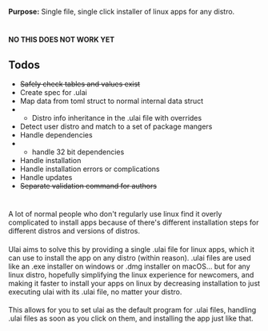 **Purpose:** Single file, single click installer of linux apps for any distro.
#
**NO THIS DOES NOT WORK YET**

## Todos
- ~~Safely check tables and values exist~~
- Create spec for .ulai 
- Map data from toml struct to normal internal data struct
- - Distro info inheritance in the .ulai file with overrides
- Detect user distro and match to a set of package mangers
- Handle dependencies
- - handle 32 bit dependencies
- Handle installation
- Handle installation errors or complications
- Handle updates
- ~~Separate validation command for authors~~
#
A lot of normal people who don't regularly use linux find it overly complicated to install apps because of there's different installation steps for different distros and versions of distros.
####
Ulai aims to solve this by providing a single .ulai file for linux apps, which it can use to install the app on any distro (within reason).
.ulai files are used like an .exe installer on windows or .dmg installer on macOS... but for any linux distro, hopefully simplifying the linux experience for newcomers, and making it faster to install your apps on linux by decreasing installation to just executing ulai with its .ulai file, no matter your distro.
####
This allows for you to set ulai as the default program for .ulai files, handling .ulai files as soon as you click on them, and installing the app just like that.